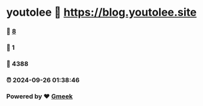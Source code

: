 # youtolee :link: https://blog.youtolee.site 
### :page_facing_up: [8](https://blog.youtolee.site/tag.html) 
### :speech_balloon: 1 
### :hibiscus: 4388 
### :alarm_clock: 2024-09-26 01:38:46 
### Powered by :heart: [Gmeek](https://github.com/Meekdai/Gmeek)
